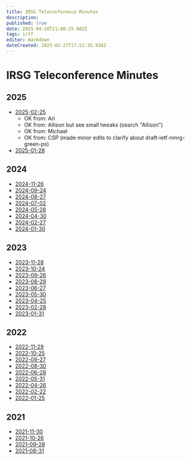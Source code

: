 ```yaml
---
title: IRSG Teleconference Minutes
description: 
published: true
date: 2025-04-28T21:08:25.602Z
tags: irtf
editor: markdown
dateCreated: 2023-02-27T17:52:35.934Z
---
```


# IRSG Teleconference Minutes 

## 2025
* [2025-02-25](https://wiki.ietf.org/en/group/irtf/irsgminutes/2025-02-25)
	* OK from: Ari
  * OK from: Allison but see small tweaks (search "Allison")
  * OK from: Michael
  * OK from: CSP (made minor edits to clarify about draft-ietf-nmrg-green-ps)
 * [2025-01-28](https://wiki.ietf.org/en/group/irtf/irsgminutes/2025-01-28)

## 2024
* [2024-11-26](https://wiki.ietf.org/en/group/irtf/irsgminutes/2024-11-26)
* [2024-09-24](/group/irtf/irsgminutes/2024-09-24)
* [2024-08-27](/group/irtf/irsgminutes/2024-08-27) 
* [2024-07-02](https://wiki.ietf.org/en/group/irtf/irsgminutes/2024-07-02)
* [2024-05-28](/group/irtf/irsgminutes/2024-05-28)
* [2024-04-30](/group/irtf/irsgminutes/2024-04-30)
* [2024-02-27](https://wiki.ietf.org/en/group/irtf/irsgminutes/2024-02-27)
* [2024-01-30](https://wiki.ietf.org/en/group/irtf/irsgminutes/2024-01-30)
 ## 2023
 * [2023-11-28](https://wiki.ietf.org/en/group/irtf/irsgminutes/2023-11-28)
 * [2023-10-24](https://wiki.ietf.org/en/group/irtf/irsgminutes/2023-10-24)
 * [2023-09-26](https://wiki.ietf.org/en/group/irtf/irsgminutes/2023-09-26)
 * [2023-08-29](https://wiki.ietf.org/group/irtf/irsgminutes/2023-08-29)    
 * [2023-06-27](https://wiki.ietf.org/group/irtf/irsgminutes/2023-06-27)
 * [2023-05-30](https://wiki.ietf.org/group/irtf/irsgminutes/2023-05-30)
 * [2023-04-25](https://wiki.ietf.org/group/irtf/irsgminutes/2023-04-25)
 * [2023-02-28](https://wiki.ietf.org/group/irtf/irsgminutes/2023-02-28)
 * [2023-01-31](https://wiki.ietf.org/group/irtf/irsgminutes/2023-01-31)
 ## 2022
 * [2022-11-29](https://wiki.ietf.org/group/irtf/irsgminutes/2022-11-29)
 * [2022-10-25](https://wiki.ietf.org/group/irtf/irsgminutes/2022-10-25)
 * [2022-09-27](https://wiki.ietf.org/group/irtf/irsgminutes/2022-09-27)
 * [2022-08-30](https://wiki.ietf.org/group/irtf/irsgminutes/2022-08-30)
 * [2022-06-28](https://wiki.ietf.org/group/irtf/irsgminutes/2022-06-28)
 * [2022-05-31](https://wiki.ietf.org/group/irtf/irsgminutes/2022-05-31)
 * [2022-04-26](https://wiki.ietf.org/group/irtf/irsgminutes/2022-04-26)
 * [2022-02-22](https://wiki.ietf.org/group/irtf/irsgminutes/2022-02-22)
 * [2022-01-25](https://wiki.ietf.org/group/irtf/irsgminutes/2022-01-25)
 ## 2021 
 * [2021-11-30](https://wiki.ietf.org/group/irtf/irsgminutes/2021-11-30)
 * [2021-10-26](https://wiki.ietf.org/group/irtf/irsgminutes/2021-10-26)
 * [2021-09-28](https://wiki.ietf.org/group/irtf/irsgminutes/2021-09-28)
 * [2021-08-31](https://wiki.ietf.org/group/irtf/irsgminutes/2021-08-31)